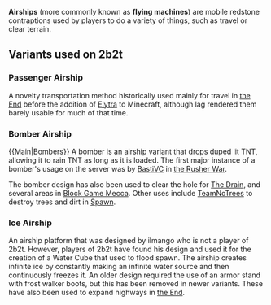 **Airships** (more commonly known as **flying machines**) are mobile redstone contraptions used by players to do a variety of things, such as travel or clear terrain.

## Variants used on 2b2t
### Passenger Airship
A novelty transportation method historically used mainly for travel in [the End](https://2b2t.miraheze.org/wiki/The_End) before the addition of [Elytra](https://2b2t.miraheze.org/wiki/Elytra) to Minecraft, although lag rendered them barely usable for much of that time.

### Bomber Airship
{{Main|Bombers}}
A bomber is an airship variant that drops duped lit TNT, allowing it to rain TNT as long as it is loaded. The first major instance of a bomber's usage on the server was by [BastiVC](https://2b2t.miraheze.org/wiki/BastiVC) in [the Rusher War](https://2b2t.miraheze.org/wiki/The_Rusher_War).

The bomber design has also been used to clear the hole for [The Drain](https://2b2t.miraheze.org/wiki/The_Drain), and several areas in [Block Game Mecca](https://2b2t.miraheze.org/wiki/Block_Game_Mecca). Other uses include [TeamNoTrees](https://2b2t.miraheze.org/wiki/TeamNoTrees) to destroy trees and dirt in [Spawn](https://2b2t.miraheze.org/wiki/Spawn).

### Ice Airship
An airship platform that was designed by ilmango who is not a player of 2b2t. However, players of 2b2t have found his design and used it for the creation of a Water Cube that used to flood spawn. The airship creates infinite ice by constantly making an infinite water source and then continuously freezes it. An older design required the use of an armor stand with frost walker boots, but this has been removed in newer variants. These have also been used to expand highways in [the End](https://2b2t.miraheze.org/wiki/The_End).

<br />